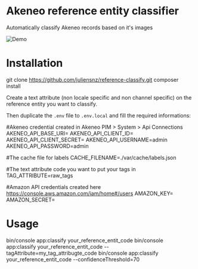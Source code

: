 # Akeneo reference entity classifier
Automatically classify Akeneo records based on it's images

![Demo](https://user-images.githubusercontent.com/1117272/58373410-222b5880-7f2e-11e9-8e53-5789ca9a40c3.gif)

# Installation

  git clone https://github.com/juliensnz/reference-classify.git
  composer install

Create a text attribute (non locale specific and non channel specific) on the reference entity you want to classify.

Then duplicate the `.env` file to `.env.local` and fill the required informations:

  #Akeneo credential created in Akeneo PIM > System > Api Connections
  AKENEO_API_BASE_URI=
  AKENEO_API_CLIENT_ID=
  AKENEO_API_CLIENT_SECRET=
  AKENEO_API_USERNAME=admin
  AKENEO_API_PASSWORD=admin
  
  #The cache file for labels
  CACHE_FILENAME=./var/cache/labels.json
  
  #The text attribute code you want to put your tags in
  TAG_ATTRIBUTE=raw_tags
  
  #Amazon API credentials created here https://console.aws.amazon.com/iam/home#/users
  AMAZON_KEY=
  AMAZON_SECRET=

# Usage

  bin/console app:classify your_reference_entit_code
  bin/console app:classify your_reference_entit_code --tagAttribute=my_tag_attribugte_code
  bin/console app:classify your_reference_entit_code --confidenceThreshold=70
